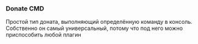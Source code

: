 ### Donate CMD

Простой тип доната, выполняющий определённую команду в консоль. Собственно он самый универсальный, потому что под него
можно приспособить любой плагин